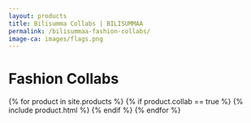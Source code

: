 ```yaml
---
layout: products
title: Bilisumma Collabs | BILISUMMAA
permalink: /bilisummaa-fashion-collabs/
image-ca: images/flags.png
---
```

<h1 class="mt-5">Fashion Collabs</h1>
<section class="row justify-content-center">
    {% for product in site.products %}
    {% if product.collab == true %}
    {% include product.html %}
    {% endif %}
    {% endfor %}
</section>
